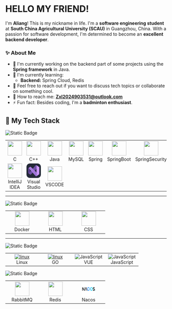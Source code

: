 
# HELLO MY FRIEND!  
I'm **Aliang**! This is my nickname in life. I'm a **software engineering student** at **South China Agricultural University (SCAU)** in Guangzhou, China. With a passion for software development, I'm determined to become an **excellent backend developer**.

### ✨ About Me
- 🔭 I'm currently working on the backend part of some projects using the **Spring framework** in Java.  
- 🌱 I'm currently learning:  
  - **Backend:** Spring Cloud, Redis  
- 💬 Feel free to reach out if you want to discuss tech topics or collaborate on something cool.  
- 📧 How to reach me: **Zxl2024903531@outlook.com**  
- ⚡ Fun fact: Besides coding, I'm a **badminton enthusiast**.  

## 🚀 My Tech Stack  
![Static Badge](https://img.shields.io/badge/Level-Skilled-blue?style=flat)

<table>
  <tr>
    <td align="center" width="90">
      <img src="https://skillicons.dev/icons?i=c" width="45" height="45"/>
      <br/> C
    </td>
    <td align="center" width="90">
      <img src="https://skillicons.dev/icons?i=cpp" width="45" height="45"/>
      <br/> C++
    </td>
    <td align="center" width="90">
      <img src="https://skillicons.dev/icons?i=java" width="45" height="45"/>
      <br/> Java
    </td>
    <td align="center" width="90">
      <img src="https://skillicons.dev/icons?i=mysql" width="45" height="45"/>
      <br/> MySQL
    </td>
    <td align="center" width="90">
      <img src="https://skillicons.dev/icons?i=spring" width="45" height="45"/>
      <br/> Spring
    </td>
      <td align="center" width="90">
      <img src="https://spring.io/img/projects/spring-boot.svg" width="45" height="45"/>
      <br/> SpringBoot
    </td>
        </td>
      <td align="center" width="90">
      <img src="https://spring.io/img/projects/spring-security.svg" width="45" height="45"/>
      <br/> SpringSecurity
    </td>
  <td align="center" width="90">
      <img src="https://spring.io/img/projects/spring-cloud.svg" width="45" height="45"/>
      <br/> SpringCloud
    </td>
  </tr>
  <tr>
    <td align="center" width="90">
      <img src="https://skillicons.dev/icons?i=idea" width="45" height="45"/>
      <br/> IntelliJ IDEA
    </td>
      <td align="center" width="90">
      <img src="https://raw.githubusercontent.com/tandpfun/skill-icons/65dea6c4eaca7da319e552c09f4cf5a9a8dab2c8/icons/VisualStudio-Dark.svg" width="45" height="45"/>
      <br/> Visual Studio
    </td>
          <td align="center" width="90">
      <img src="https://skillicons.dev/icons?i=vscode" width="45" height="45"/>
      <br/> VSCODE
    </td>
  </tr>
   
</table>

---

![Static Badge](https://img.shields.io/badge/Level-On%20Average-yellow?style=flat)

<table>
  <tr>
    <td align="center" width="90">
      <img src="https://skillicons.dev/icons?i=docker" width="45" height="45"/>
      <br/> Docker
    </td>
        <td align="center" width="90">
            <img src="https://skillicons.dev/icons?i=html" width="45" height="45"/>
            <br/> HTML
        </td>
        <td align="center" width="90">
            <img src="https://skillicons.dev/icons?i=css" width="45" height="45"/>
            <br/> CSS
        </td>
  </tr>
</table>

---
![Static Badge](https://img.shields.io/badge/Level-Learning-red?style=flat)
<table>
    <tr>
        <td align="center" width="90">
            <a href="#my-tech-stack-">
                <img src="https://skillicons.dev/icons?i=linux" alt="linux" width="45" height="45" />
            </a>
            <br/> Linux
        </td>
           <td align="center" width="90">
            <a href="#my-tech-stack-">
                <img src="https://skillicons.dev/icons?i=go" alt="linux" width="45" height="45" />
            </a>
            <br/> GO
        </td>
<td align="center" width="90">
  <img src="https://skillicons.dev/icons?i=vue" alt="JavaScript" width="45" height="45" />
  <br/>VUE
</td>
<td align="center" width="90">
  <img src="https://skillicons.dev/icons?i=javascript" alt="JavaScript" width="45" height="45" />
  <br/>JavaScript
</td>
    </tr>
</table>


![Static Badge](https://img.shields.io/badge/Technologies%20I'm%20Familiar%20With-lightgreen?style=flat)

<table>
  <tr>
    <td align="center" width="90">
      <img src="https://skillicons.dev/icons?i=rabbitmq" width="45" height="45"/>
      <br/> RabbitMQ
    </td>
    <td align="center" width="90">
      <img src="https://skillicons.dev/icons?i=redis" width="45" height="45"/>
      <br/> Redis
    </td>
    <td align="center" width="90">
      <img src="https://github.com/nacos-group/nacos-logo/blob/master/Nacos%20LOGO.png?raw=true" width="45" height="45"/>
      <br/> Nacos
    </td>
  </tr>
</table>
